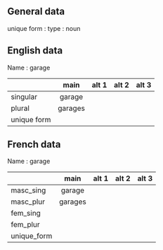 ## General data

unique form :
type : noun

## English data

Name : garage

|             |  main   | alt 1 | alt 2 | alt 3 |
| :---------- | :-----: | :---: | :---: | ----- |
| singular    | garage  |       |       |       |
| plural      | garages |       |       |       |
| unique form |         |       |       |       |

## French data

Name : garage

|             |  main   | alt 1 | alt 2 | alt 3 |
| :---------- | :-----: | :---: | :---: | :---: |
| masc_sing   | garage  |       |       |       |
| masc_plur   | garages |       |       |       |
| fem_sing    |         |       |       |       |
| fem_plur    |         |       |       |       |
| unique_form |         |       |       |       |


